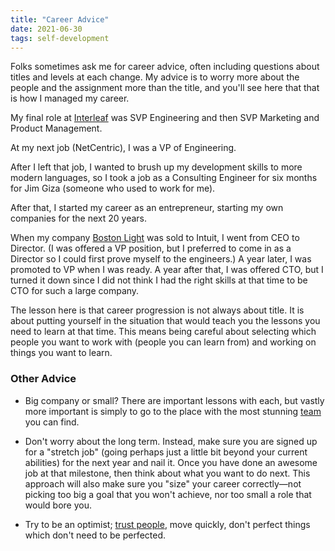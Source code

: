 ```yaml
---
title: "Career Advice"
date: 2021-06-30
tags: self-development
---
```


Folks sometimes ask me for career advice, often including questions about titles and levels at each change. My advice is to worry more about the people and the assignment more than the title, and you'll see here that that is how I managed my career.

My final role at [Interleaf](/interleaf/) was SVP Engineering and then SVP Marketing and Product Management.

At my next job (NetCentric), I was a VP of Engineering.

After I left that job, I wanted to brush up my development skills to more modern languages, so I took a job as a Consulting Engineer for six months for Jim Giza (someone who used to work for me).

After that, I started my career as an entrepreneur, starting my own companies for the next 20 years.

When my company [Boston Light](/bostonlight.html) was sold to Intuit, I went from CEO to Director. (I was offered a VP position, but I preferred to come in as a Director so I could first prove myself to the engineers.) A year later, I was promoted to VP when I was ready. A year after that, I was offered CTO, but I turned it down since I did not think I had the right skills at that time to be CTO for such a large company.

The lesson here is that career progression is not always about title. It is about putting yourself in the situation that would teach you the lessons you need to learn at that time. This means being careful about selecting which people you want to work with (people you can learn from) and working on things you want to learn.

### Other Advice

- Big company or small? There are important lessons with each, but vastly more important is simply to go to the place with the most stunning [team](/hiring.html) you can find.

- Don't worry about the long term. Instead, make sure you are signed up for a "stretch job" (going perhaps just a little bit beyond your current abilities) for the next year and nail it. Once you have done an awesome job at that milestone, then think about what you want to do next. This approach will also make sure you "size" your career correctly—not picking too big a goal that you won't achieve, nor too small a role that would bore you.

- Try to be an optimist; [trust people](/trust.html), move quickly, don't perfect things which don't need to be perfected.
